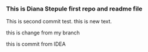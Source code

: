 ### This is Diana Stepule first repo and readme file

This is second commit test. 
this is new text.

this is change from my branch

this is commit from IDEA